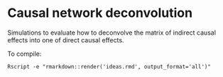 # Causal network deconvolution

Simulations to evaluate how to deconvolve the matrix of indirect causal effects into one of direct causal effects.

To compile:

```
Rscript -e "rmarkdown::render('ideas.rmd', output_format='all')"
```

